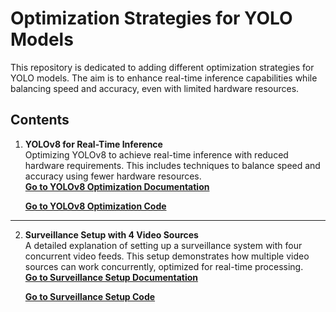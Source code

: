 # Optimization Strategies for YOLO Models

This repository is dedicated to adding different optimization strategies for YOLO models. The aim is to enhance real-time inference capabilities while balancing speed and accuracy, even with limited hardware resources.

## Contents

1. **YOLOv8 for Real-Time Inference**  
   Optimizing YOLOv8 to achieve real-time inference with reduced hardware requirements. This includes techniques to balance speed and accuracy using fewer hardware resources.  
   [**Go to YOLOv8 Optimization Documentation**](YOLOv8_optimization/README.md)

    [**Go to YOLOv8 Optimization Code**](YOLOv8_optimization)

---
2. **Surveillance Setup with 4 Video Sources**  
   A detailed explanation of setting up a surveillance system with four concurrent video feeds. This setup demonstrates how multiple video sources can work concurrently, optimized for real-time processing.  
   [**Go to Surveillance Setup Documentation**](surveillance_setup/README.md)

    [**Go to Surveillance Setup Code**](surveillance_setup)

